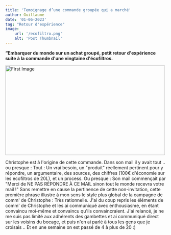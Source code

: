 ```yaml
---
title: 'Temoignage d’une commande groupée qui a marché'
author: Guillaume
date: '01-06-2023'
tag: "Retour d'expérience"
image:
    url: '/ecofiltro.png'
    alt: 'Post Thumbnail'
---
```


**“Embarquer du monde sur un achat groupé, petit retour d'expérience suite à la commande d'une vingtaine d'écofiltros.**


<div class="center">
  <img class="pro-img" width="500px" height="281" src="/ecofiltro.png" alt="First Image" />
</div>

Christophe est à l'origine de cette commande. Dans son mail il y avait tout .. ou presque :
Tout : Un vrai besoin, un "produit" réellement pertinent pour y répondre, un argumentaire, des sources, des chiffres (100€ d'économie sur les ecofiltros de 20L), et un process.
Ou presque : Son mail commençait par "Merci de NE PAS RÉPONDRE À CE MAIL sinon tout le monde recevra votre mail !" Sans remettre en cause la pertinence de cette non-invitation, cette première phrase illustre à mon sens le style plus global de la campagne de comm' de Christophe : Très rationnelle. J'ai du coup repris les éléments de comm' de Christophe et les ai communiqué avec enthousiasme, en étant convaincu moi-même et convaincu qu'ils convaincraient. J'ai relancé, je ne me suis pas limité aux adhérents des gambettes et ai communiqué direct sur les voisins du bocage, et puis n'en ai parlé à tous les gens que je croisais .. Et en une semaine on est passé de 4 à plus de 20 :)
